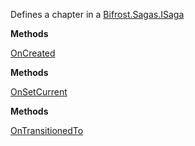 Defines a chapter in a [Bifrost.Sagas.ISaga](Bifrost.Sagas.ISaga)

**Methods**

[OnCreated](Bifrost.Sagas.IChapter.OnCreated)


**Methods**

[OnSetCurrent](Bifrost.Sagas.IChapter.OnSetCurrent)


**Methods**

[OnTransitionedTo](Bifrost.Sagas.IChapter.OnTransitionedTo)
